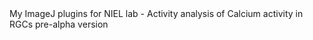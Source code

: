 <currently not supported>
My ImageJ plugins for NIEL lab
 - Activity analysis of Calcium activity in RGCs
 pre-alpha version
